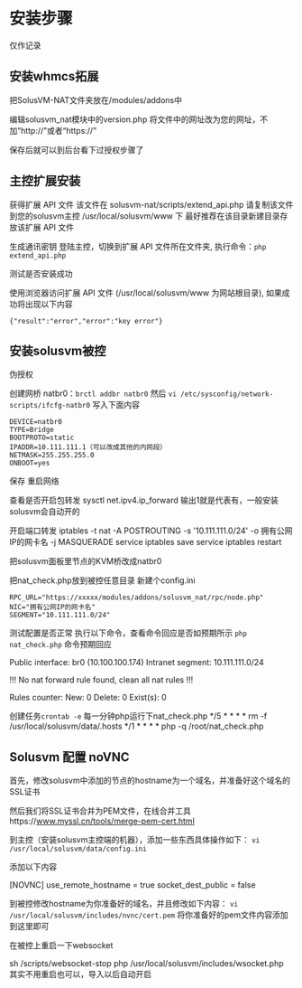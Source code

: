 # 安装步骤

仅作记录

## 安装whmcs拓展
把SolusVM-NAT文件夹放在/modules/addons中

编辑solusvm_nat模块中的version.php
将文件中的网址改为您的网址，不加“http://”或者“https://”

保存后就可以到后台看下过授权步骤了

## 主控扩展安装

获得扩展 API 文件
该文件在 solusvm-nat/scripts/extend_api.php
请复制该文件到您的solusvm主控 /usr/local/solusvm/www 下
最好推荐在该目录新建目录存放该扩展 API 文件

生成通讯密钥
登陆主控，切换到扩展 API 文件所在文件夹,
执行命令：`php extend_api.php`


测试是否安装成功

使用浏览器访问扩展 API 文件 (/usr/local/solusvm/www 为网站根目录), 如果成功将出现以下内容

    {"result":"error","error":"key error"}

## 安装solusvm被控

伪授权

创建网桥 natbr0：`brctl addbr natbr0`
然后 `vi /etc/sysconfig/network-scripts/ifcfg-natbr0`
写入下面内容

    DEVICE=natbr0
    TYPE=Bridge
    BOOTPROTO=static
    IPADDR=10.111.111.1（可以改成其他的内网段）
    NETMASK=255.255.255.0
    ONBOOT=yes
保存 重启网络

查看是否开启包转发
    sysctl net.ipv4.ip_forward
输出1就是代表有，一般安装solusvm会自动开的

开启端口转发
    iptables -t nat -A POSTROUTING -s '10.111.111.0/24' -o 拥有公网IP的网卡名 -j MASQUERADE
    service iptables save
    service iptables restart

把solusvm面板里节点的KVM桥改成natbr0

把nat_check.php放到被控任意目录
新建个config.ini

    RPC_URL="https://xxxxx/modules/addons/solusvm_nat/rpc/node.php" 
    NIC="拥有公网IP的网卡名"
    SEGMENT="10.111.111.0/24"

测试配置是否正常
执行以下命令，查看命令回应是否如预期所示
`php nat_check.php`
命令预期回应

   Public interface: br0 (10.100.100.174)
   Intranet segment: 10.111.111.0/24
 
   !!! No nat forward rule found, clean all nat rules !!!
 
   Rules counter:
   New: 0
   Delete: 0
   Exist(s): 0



创建任务`crontab -e`
每一分钟php运行下nat_check.php
   */5 * * * * rm -f /usr/local/solusvm/data/.hosts
   */1 * * * * php -q /root/nat_check.php

## Solusvm 配置 noVNC

首先，修改solusvm中添加的节点的hostname为一个域名，并准备好这个域名的SSL证书

然后我们将SSL证书合并为PEM文件，在线合并工具https://www.myssl.cn/tools/merge-pem-cert.html

到主控（安装solusvm主控端的机器），添加一些东西具体操作如下：
`vi /usr/local/solusvm/data/config.ini`

添加以下内容

   [NOVNC]
   use_remote_hostname = true
   socket_dest_public = false

到被控修改hostname为你准备好的域名，并且修改如下内容：
`vi /usr/local/solusvm/includes/nvnc/cert.pem`
将你准备好的pem文件内容添加到这里即可

在被控上重启一下websocket

   sh /scripts/websocket-stop
   php /usr/local/solusvm/includes/wsocket.php
其实不用重启也可以，导入以后自动开启